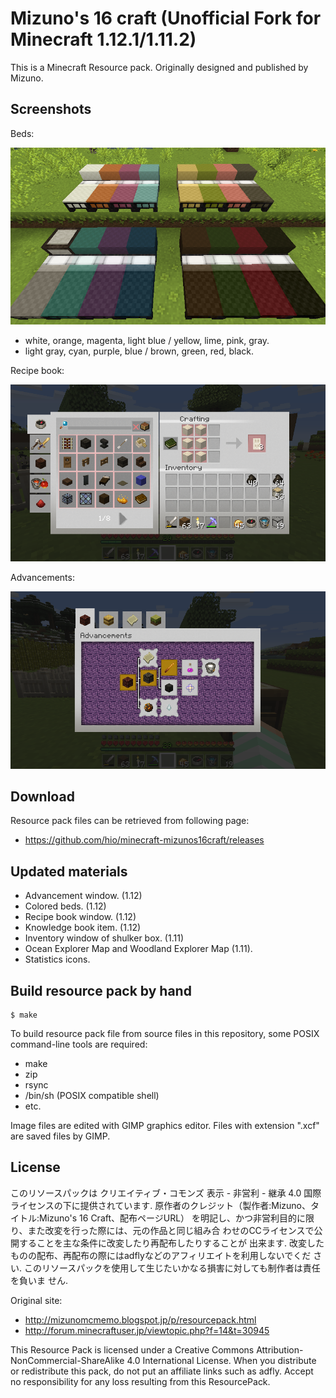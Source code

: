 # Mizuno's 16 craft (Unofficial Fork for Minecraft 1.12.1/1.11.2)

This is a Minecraft Resource pack.
Originally designed and published by Mizuno.

## Screenshots

Beds:

![colorful beds](screenshots/beds.png)

* white, orange, magenta, light blue / yellow, lime, pink, gray.
* light gray, cyan, purple, blue / brown, green, red, black.

Recipe book:

![recipe book](screenshots/recipe-book.png)

Advancements:

![advancements](screenshots/advancements.png)

## Download

Resource pack files can be retrieved from following page:

* https://github.com/hio/minecraft-mizunos16craft/releases


## Updated materials

* Advancement window. (1.12)
* Colored beds. (1.12)
* Recipe book window. (1.12)
* Knowledge book item. (1.12)
* Inventory window of shulker box. (1.11)
* Ocean Explorer Map and Woodland Explorer Map (1.11).
* Statistics icons.


## Build resource pack by hand

    $ make

To build resource pack file from source files in this repository,
some POSIX command-line tools are required:

* make
* zip
* rsync
* /bin/sh (POSIX compatible shell)
* etc.

Image files are edited with GIMP graphics editor.
Files with extension ".xcf" are saved files by GIMP.


## License

このリソースパックは クリエイティブ・コモンズ 表示 - 非営利 - 継承 4.0 国際
ライセンスの下に提供されています.
原作者のクレジット（製作者:Mizuno、タイトル:Mizuno's 16 Craft、配布ページURL）
を明記し、かつ非営利目的に限り、また改変を行った際には、元の作品と同じ組み合
わせのCCライセンスで公開することを主な条件に改変したり再配布したりすることが
出来ます.
改変したものの配布、再配布の際にはadflyなどのアフィリエイトを利用しないでくだ
さい.
このリソースパックを使用して生じたいかなる損害に対しても制作者は責任を負いま
せん.

Original site:

* http://mizunomcmemo.blogspot.jp/p/resourcepack.html
* http://forum.minecraftuser.jp/viewtopic.php?f=14&t=30945

This Resource Pack is licensed under a Creative Commons Attribution-
NonCommercial-ShareAlike 4.0 International License.
When you distribute or redistribute this pack, do not put an affiliate
links such as adfly.
Accept no responsibility for any loss resulting from this ResourcePack.
